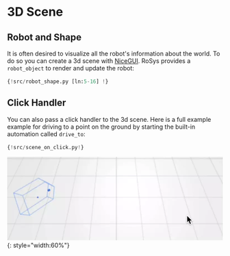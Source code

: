 # 3D Scene

## Robot and Shape

It is often desired to visualize all the robot's information about the world.
To do so you can create a 3d scene with [NiceGUI](https://nicegui.io).
RoSys provides a `robot_object` to render and update the robot:

```python hl_lines="10-12"
{!src/robot_shape.py [ln:5-16] !}
```

## Click Handler

You can also pass a click handler to the 3d scene.
Here is a full example example for driving to a point on the ground by starting the built-in automation called `drive_to`:

```python hl_lines="12 18"
{!src/scene_on_click.py!}
```

![Click Handler](3d_scene_click_handler.webp){: style="width:60%"}
